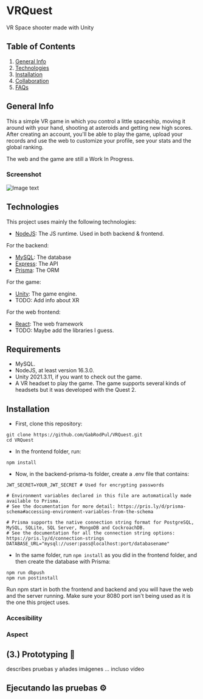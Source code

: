# VRQuest
VR Space shooter made with Unity

## Table of Contents
1. [General Info](#general-info)
2. [Technologies](#technologies)
3. [Installation](#installation)
4. [Collaboration](#collaboration)
5. [FAQs](#faqs)

## General Info
This a simple VR game in which you control a little spaceship, moving it around with your hand, shooting at asteroids and getting new high scores.
After creating an account, you'll be able to play the game, upload your records and use the web to customize your profile, see your stats and the global ranking.

The web and the game are still a Work In Progress.

### Screenshot
![Image text](https://www.united-internet.de/fileadmin/user_upload/Brands/Downloads/Logo_IONOS_by.jpg)

## Technologies
This project uses mainly the following technologies:

* [NodeJS](https://nodejs.org/): The JS runtime. Used in both backend & frontend.

For the backend:
* [MySQL](https://www.mysql.com): The database
* [Express](https://expressjs.com): The API
* [Prisma](https://www.prisma.io): The ORM

For the game:
* [Unity](https://unity.com): The game engine.
* TODO: Add info about XR

For the web frontend:
* [React](https://reactjs.org): The web framework
* TODO: Maybe add the libraries I guess.

## Requirements
* MySQL.
* NodeJS, at least version 16.3.0.
* Unity 2021.3.11, if you want to check out the game.
* A VR headset to play the game. The game supports several kinds of headsets but it was developed with the Quest 2.

## Installation
- First, clone this repository:
```
git clone https://github.com/GabRodPul/VRQuest.git
cd VRQuest
```

- In the frontend folder, run:
```
npm install
```

- Now, in the backend-prisma-ts folder, create a .env file that contains:
```
JWT_SECRET=YOUR_JWT_SECRET # Used for encrypting passwords

# Environment variables declared in this file are automatically made available to Prisma.
# See the documentation for more detail: https://pris.ly/d/prisma-schema#accessing-environment-variables-from-the-schema

# Prisma supports the native connection string format for PostgreSQL, MySQL, SQLite, SQL Server, MongoDB and CockroachDB.
# See the documentation for all the connection string options: https://pris.ly/d/connection-strings
DATABASE_URL="mysql://user:pass@localhost:port/databasename"
```

- In the same folder, run ```npm install``` as you did in the frontend folder, and then create the database with Prisma:
```
npm run dbpush
npm run postinstall
```

Run npm start in both the frontend and backend and you will have the web and the server running.
Make sure your 8080 port isn't being used as it is the one this project uses.

### Accesibility
### Aspect


## (3.) Prototyping 🔧
describes pruebas y añades imágenes
... incluso vídeo

## Ejecutando las pruebas ⚙️

